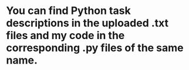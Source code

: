 # You can find Python task descriptions in the uploaded .txt files and my code in the corresponding .py files of the same name.
